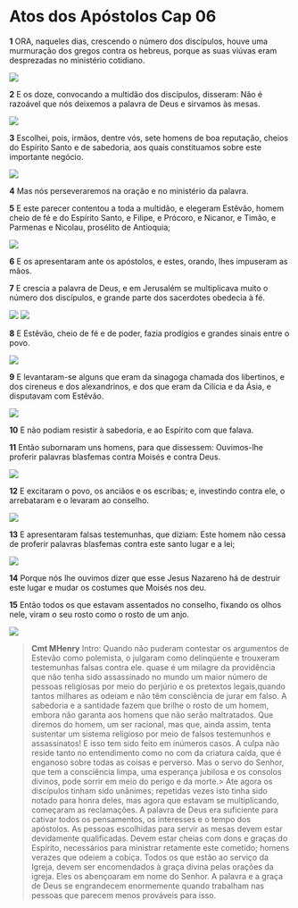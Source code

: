 # Atos dos Apóstolos Cap 06

**1** 	ORA, naqueles dias, crescendo o número dos discípulos, houve uma murmuração dos gregos contra os hebreus, porque as suas viúvas eram desprezadas no ministério cotidiano.

![](../Images/SweetPublishing/44-6-1.jpg) 

**2** 	E os doze, convocando a multidão dos discípulos, disseram: Não é razoável que nós deixemos a palavra de Deus e sirvamos às mesas.

![](../Images/SweetPublishing/44-6-2.jpg) 

**3** 	Escolhei, pois, irmãos, dentre vós, sete homens de boa reputação, cheios do Espírito Santo e de sabedoria, aos quais constituamos sobre este importante negócio.

![](../Images/SweetPublishing/44-6-3.jpg) 

**4** 	Mas nós perseveraremos na oração e no ministério da palavra.

**5** 	E este parecer contentou a toda a multidão, e elegeram Estêvão, homem cheio de fé e do Espírito Santo, e Filipe, e Prócoro, e Nicanor, e Timão, e Parmenas e Nicolau, prosélito de Antioquia;

![](../Images/SweetPublishing/44-6-4.jpg) 

**6** 	E os apresentaram ante os apóstolos, e estes, orando, lhes impuseram as mãos.

**7** 	E crescia a palavra de Deus, e em Jerusalém se multiplicava muito o número dos discípulos, e grande parte dos sacerdotes obedecia à fé.

![](../Images/SweetPublishing/44-6-5.jpg) ![](../Images/SweetPublishing/44-6-6.jpg) 

**8** 	E Estêvão, cheio de fé e de poder, fazia prodígios e grandes sinais entre o povo.

![](../Images/SweetPublishing/44-6-7.jpg) 

**9** 	E levantaram-se alguns que eram da sinagoga chamada dos libertinos, e dos cireneus e dos alexandrinos, e dos que eram da Cilícia e da Ásia, e disputavam com Estêvão.

![](../Images/SweetPublishing/44-6-8.jpg) 

**10** 	E não podiam resistir à sabedoria, e ao Espírito com que falava.

**11** 	Então subornaram uns homens, para que dissessem: Ouvimos-lhe proferir palavras blasfemas contra Moisés e contra Deus.

![](../Images/SweetPublishing/44-6-9.jpg) 

**12** 	E excitaram o povo, os anciãos e os escribas; e, investindo contra ele, o arrebataram e o levaram ao conselho.

![](../Images/SweetPublishing/44-6-10.jpg) 

**13** 	E apresentaram falsas testemunhas, que diziam: Este homem não cessa de proferir palavras blasfemas contra este santo lugar e a lei;

![](../Images/SweetPublishing/44-6-11.jpg) 

**14** 	Porque nós lhe ouvimos dizer que esse Jesus Nazareno há de destruir este lugar e mudar os costumes que Moisés nos deu.

**15** 	Então todos os que estavam assentados no conselho, fixando os olhos nele, viram o seu rosto como o rosto de um anjo.

![](../Images/SweetPublishing/44-6-12.jpg) 


> **Cmt MHenry** Intro: Quando não puderam contestar os argumentos de Estevão como polemista, o julgaram como delinqüente e trouxeram testemunhas falsas contra ele. quase é um milagre da providência que não tenha sido assassinado no mundo um maior número de pessoas religiosas por meio do perjúrio e os pretextos legais,quando tantos milhares as odeiam e não têm consciência de jurar em falso. A sabedoria e a santidade fazem que brilhe o rosto de um homem, embora não garanta aos homens que não serão maltratados. Que diremos do homem, um ser racional, mas que, ainda assim, tenta sustentar um sistema religioso por meio de falsos testemunhos e assassinatos! E isso tem sido feito em inúmeros casos. A culpa não reside tanto no entendimento como no com da criatura caída, que é enganoso sobre todas as coisas e perverso. Mas o servo do Senhor, que tem a consciência limpa, uma esperança jubilosa e os consolos divinos, pode sorrir em meio do perigo e da morte.> Ate agora os discípulos tinham sido unânimes; repetidas vezes isto tinha sido notado para honra deles, mas agora que estavam se multiplicando, começaram as reclamações. A palavra de Deus era suficiente para cativar todos os pensamentos, os interesses e o tempo dos apóstolos. As pessoas escolhidas para servir as mesas devem estar devidamente qualificadas. Devem estar cheias com dons e graças do Espírito, necessários para ministrar retamente este cometido; homens verazes que odeiem a cobiça. Todos os que estão ao serviço da Igreja, devem ser encomendados à graça divina pelas orações da igreja. Eles os abençoaram em nome do Senhor. A palavra e a graça de Deus se engrandecem enormemente quando trabalham nas pessoas que parecem menos prováveis para isso.